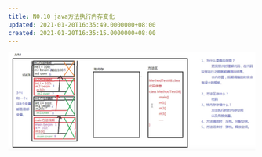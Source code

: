 ```yaml
---
title: NO.10 java方法执行内存变化
updated: 2021-01-20T16:35:49.0000000+08:00
created: 2021-01-20T16:35:15.0000000+08:00
---
```


![image1](Java学习/1.%20JavaSE/resources/image1-5.png)

